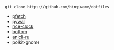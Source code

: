 

```
git clone https://github.com/hinqiwame/dotfiles
```
- [pfetch](https://github.com/dylanaraps/pfetch)<br>
- [pywal](https://github.com/dylanaraps/pywal)<br> 
- [rice-clock](https://github.com/hinqiwame/rice-clock)<br>
- [bottom](https://github.com/ClementTsang/bottom)<br>
- [anicli-ru](https://github.com/vypivshiy/ani-cli-ru)<br>
- polkit-gnome

